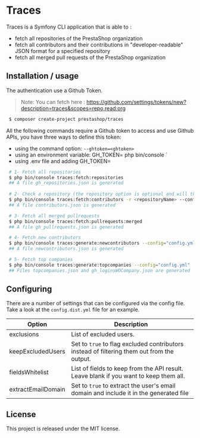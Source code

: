 # Traces

Traces is a Symfony CLI application that is able to :
* fetch all repositories of the PrestaShop organization
* fetch all contributors and their contributions in "developer-readable" JSON format for a specified repository
* fetch all merged pull requests of the PrestaShop organization
 
## Installation / usage
 
The authentication use a Github Token.

> Note: You can fetch here : https://github.com/settings/tokens/new?description=traces&scopes=repo,read:org
 
```bash
 $ composer create-project prestashop/traces
```

 All the following commands require a Github token to access and use Github APIs, you have three ways to define this token:
 - using the command option: `--ghtoken=<ghtoken>`
 - using an environment variable: GH_TOKEN=<ghtoken> php bin/console <command>`
 - using .env file and adding GH_TOKEN=<ghtoken>

```bash
 # 1- Fetch all repositories
 $ php bin/console traces:fetch:repositories
 ## A file gh_repositories.json is generated
 
 # 2- Check a repository (the repository option is optional and will then fetch ALL repositories from gh_repositories.json)
 $ php bin/console traces:fetch:contributors -r <repositoryName> --config="config.yml"
 ## A file contributors.json is generated

 # 3- Fetch all merged pullrequests
 $ php bin/console traces:fetch:pullrequests:merged
 ## A file gh_pullrequests.json is generated

 # 4- Fetch new contributors
 $ php bin/console traces:generate:newcontributors --config="config.yml"
 ## A file newcontributors.json is generated

 # 5- Fetch top companies
 $ php bin/console traces:generate:topcompanies --config="config.yml"
 ## Files topcompanies.json and gh_loginsWOCompany.json are generated
```

## Configuring
 
There are a number of settings that can be configured via the config file. Take a look at the `config.dist.yml` file for an example.

Option             | Description
-------------------|-------------------------------------------------------------------------------------------
exclusions         | List of excluded users.
keepExcludedUsers  | Set to `true` to flag excluded contributors instead of filtering them out from the output.
fieldsWhitelist    | List of fields to keep from the API result. Leave blank if you want to keep them all.
extractEmailDomain | Set to `true` to extract the user's email domain and include it in the generated file

## License

This project is released under the MIT license.
